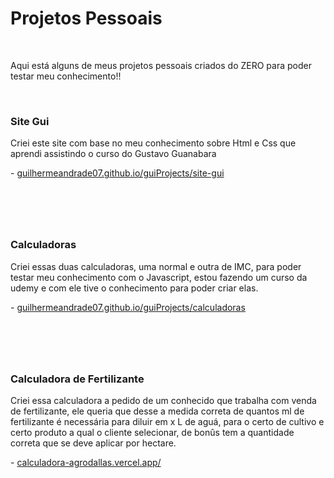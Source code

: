 # Projetos Pessoais
<br>
<p>Aqui está alguns de meus projetos pessoais criados do ZERO para poder testar meu conhecimento!!</p>
<br>
<h3>Site Gui</h3>
<p>Criei este site com base no meu conhecimento sobre Html e Css que aprendi assistindo o curso do Gustavo Guanabara</p>
<p> - <a href="https://guilhermeandrade07.github.io/guiProjects/site-gui/index.html">guilhermeandrade07.github.io/guiProjects/site-gui</a></p>

# <br>

<h3>Calculadoras</h3>
<p>Criei essas duas calculadoras, uma normal e outra de IMC, para poder testar meu conhecimento com o Javascript, estou fazendo um curso da udemy e com ele tive o conhecimento para poder criar elas.</p>
<p> - <a href="https://guilhermeandrade07.github.io/guiProjects/calculadoras/calculadoraIMC/calcIMC.html">guilhermeandrade07.github.io/guiProjects/calculadoras</a></p>

# <br>

<h3>Calculadora de Fertilizante</h3>
<p>Criei essa calculadora a pedido de um conhecido que trabalha com venda de fertilizante, ele queria que desse a medida correta de quantos ml de fertilizante é necessária para diluir em x L de aguá, para o certo de cultivo e certo produto a qual o cliente selecionar, de bonûs tem a quantidade correta que se deve aplicar por hectare.</p>
<p> - <a href="https://calculadora-agrodallas.vercel.app/">calculadora-agrodallas.vercel.app/</a></p>

